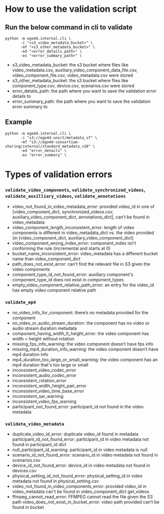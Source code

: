 # How to use the validation script

## Run the below command in cli to validate
```
python -m ego4d.internal.cli \
       -i "<s3_video_metadata_bucket>" \
       -mf "<s3_other_metadata_bucket>" \
       -ed "<error_details_path>" \
       -es "<error_summary_path>" \
```
- s3_video_metadata_bucket: the s3 bucket where files like video_metadata.csv, auxiliary_video_component_data_file.csv, video_component_file.csv, video_metadata.csv were stored
- s3_other_metadata_bucket: the s3 bucket where files like component_type.csv, device.csv, scenarios.csv were stored
- error_details_path: the path where you want to save the validation error details to
- error_summary_path: the path where you want to save the validation error summary to

## Example
```
python -m ego4d.internal.cli \
       -i "s3://ego4d-unict/metadata_v7" \
       -mf "s3://ego4d-consortium-sharing/internal/standard_metadata_v10" \
       -ed "error_details" \
       -es "error_summary" \
```

# Types of validation errors
### `validate_video_components`, `validate_synchronized_videos`, `validate_auxilliary_videos`, `validate_annotations`
- video_not_found_in_video_metadata_error: provided video_id in one of [video_component_dict, synchronized_videos.csv, auxiliary_video_component_dict, annotations_dict], can’t be found in video_metadata
- video_component_length_inconsistent_error: length of video components is different in video_metadata_dict vs. the video provided (in [video_component_dict, auxiliary_video_component_dict]
- video_component_wrong_index_error: component_index isn’t conforming the rule (incremental and starts at 0)
- bucket_name_inconsistent_error: video_metadata has a different bucket name than video_component_dict
- path_does_not_exist_error: can’t find the relevant file in S3 given the video components
- component_type_id_not_found_error: auxiliary component's component_type_id does not exist in component_types
- empty_video_component_relative_path_error: an entry for the video_id has empty video component relative path
### `validate_mp4`
- no_video_info_for_component: there’s no metadata provided for the component
- no_video_or_audio_stream_duration: the component has no video or audio stream duration metadata
- component_having_width_lt_height_error: the video component has width < height without rotation
- missing_fps_info_warning: the video component doesn’t have fps info
- missing_mp4_duration_info_warning: the video component doesn’t have mp4 duration info
- mp4_duration_too_large_or_small_warning: the video component has an mp4 duration that's too large or small
- inconsistent_video_codec_error
- inconsistent_audio_codec_error
- inconsistent_rotation_error
- inconsistent_width_height_pair_error
- inconsistent_video_time_base_error
- inconsistent_sar_warning
- inconsistent_video_fps_warning
- participant_not_found_error: participant_id not found in the video metadata
### `validata_video_metadata`
- duplicate_video_id_error: duplicate video_id found in metadata
participant_id_not_found_error: participant_id in video metadata not found in participant_id dict
- null_participant_id_warning: participant_id in video metadata is null
- scenario_id_not_found_error: scenario_id in video metadata not found in scenarios.csv
- device_id_not_found_error: device_id in video metadata not found in devices.csv
- physical_setting_id_not_found_error: physical_setting_id in video metadata not found in physical_setting.csv
- video_not_found_in_video_components_error: provided video_id in video_metadata can’t  be found in video_component_dict
get_videos
- ffmpeg_cannot_read_error: FFMPEG cannot read the file given the S3 path
video_does_not_exist_in_bucket_error: video path provided can’t be found in bucket

